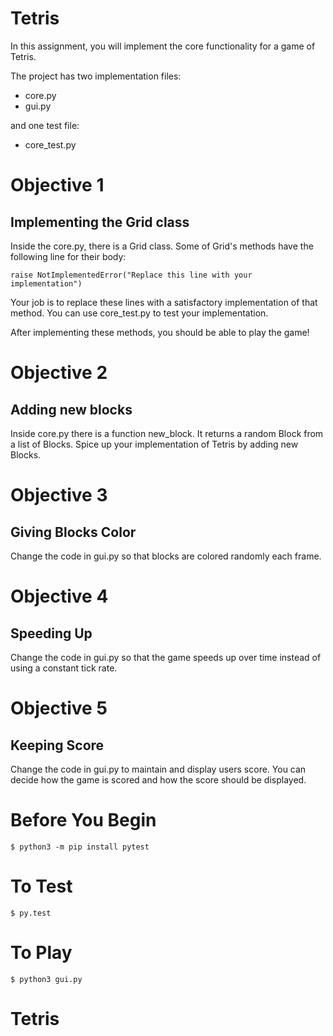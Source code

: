 # Tetris

In this assignment, you will implement the core functionality for a game of Tetris.

The project has two implementation files:
- core.py
- gui.py

and one test file:
- core_test.py


# Objective 1
## Implementing the Grid class

Inside the core.py, there is a Grid class.
Some of Grid's methods have the following line for their body:

    raise NotImplementedError("Replace this line with your implementation")

Your job is to replace these lines with a satisfactory implementation of that method.
You can use core_test.py to test your implementation.

After implementing these methods, you should be able to play the game!

# Objective 2
## Adding new blocks

Inside core.py there is a function new_block.
It returns a random Block from a list of Blocks.
Spice up your implementation of Tetris by adding new Blocks.

# Objective 3
## Giving Blocks Color

Change the code in gui.py so that blocks are colored randomly each frame.

# Objective 4
## Speeding Up

Change the code in gui.py so that the game speeds up over time instead of using a constant tick rate.

# Objective 5
## Keeping Score

Change the code in gui.py to maintain and display users score.
You can decide how the game is scored and how the score should be displayed.

# Before You Begin

    $ python3 -m pip install pytest

# To Test

    $ py.test

# To Play

    $ python3 gui.py
# Tetris
